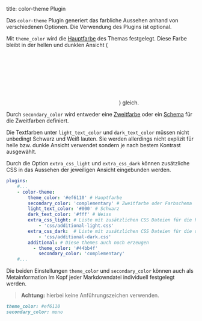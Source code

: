 title: color-theme Plugin

Das `color-theme` Plugin generiert das farbliche Aussehen anhand von verschiedenen Optionen. Die Verwendung des Plugins ist optional.

Mit `theme_color` wird die [Hauptfarbe](primary.md) des Themas festgelegt. Diese Farbe bleibt in der hellen und dunklen Ansicht (<svg class="svg-1em"><use xlink:href="#theme-toggle" /></svg>) gleich.

Durch `secondary_color` wird entweder eine [Zweitfarbe](secondary/index.md) oder ein [Schema](secondary/mono.md) für die Zweitfarben definiert.

Die Textfarben unter `light_text_color` und `dark_text_color` müssen nicht unbedingt Schwarz und Weiß lauten.
Sie werden allerdings nicht explizit für helle bzw. dunkle Ansicht verwendet sondern je nach bestem Kontrast ausgewählt.

Durch die Option `extra_css_light` und `extra_css_dark` können zusätzliche CSS in das Aussehen der jeweiligen Ansicht eingebunden werden.

```yaml
plugins:
    #...
    - color-theme:
        theme_color: '#ef6110' # Hauptfarbe
        secondary_color: 'complementary' # Zweitfarbe oder Farbschema
        light_text_color: '#000' # Schwarz
        dark_text_color: '#fff' # Weiss
        extra_css_light: # Liste mit zusätzlichen CSS Dateien für die helle Ansicht
            - 'css/additional-light.css'
        extra_css_dark:  # Liste mit zusätzlichen CSS Dateien für die dunkle Ansicht
            - 'css/additional-dark.css'
        additional: # Diese themes auch noch erzeugen
          - theme_color: '#44bb4f'
            secondary_color: 'complementary'
    #...
```

Die beiden Einstellungen `theme_color` und `secondary_color` können auch als Metainformation Im Kopf jeder Markdowndatei individuell festgelegt werden.

> **Achtung:** hierbei keine Anführungszeichen verwenden.

```markdown
theme_color: #ef6110
secondary_color: mono
```
